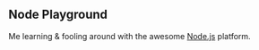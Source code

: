 ## Node Playground
Me learning & fooling around with the awesome [Node.js](http://nodejs.org/) platform.